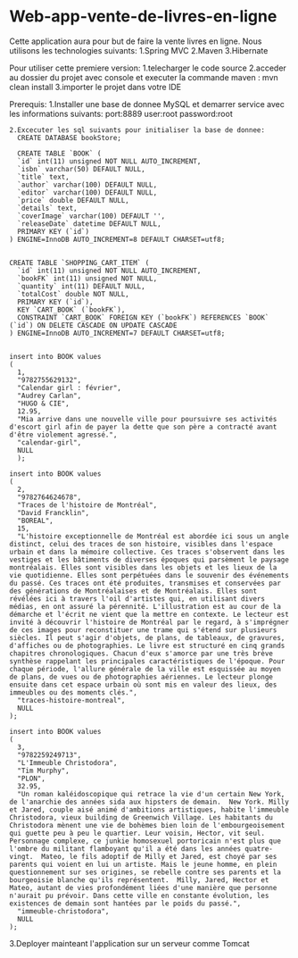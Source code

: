 # Web-app-vente-de-livres-en-ligne
Cette application aura pour but de faire la vente livres en ligne.
Nous utilisons les technologies suivants:
  1.Spring MVC
  2.Maven
  3.Hibernate
  
 Pour utiliser cette premiere version:
  1.telecharger le code source
  2.acceder au dossier du projet avec console et executer la commande maven : mvn clean install
  3.importer le projet dans votre IDE
  
 Prerequis:
    1.Installer une base de donnee MySQL et demarrer service avec les informations suivants:
        port:8889
        user:root
        password:root
      
    2.Excecuter les sql suivants pour initialiser la base de donnee:
      CREATE DATABASE bookStore;
    
      CREATE TABLE `BOOK` (
      `id` int(11) unsigned NOT NULL AUTO_INCREMENT,
      `isbn` varchar(50) DEFAULT NULL,
      `title` text,
      `author` varchar(100) DEFAULT NULL,
      `editor` varchar(100) DEFAULT NULL,
      `price` double DEFAULT NULL,
      `details` text,
      `coverImage` varchar(100) DEFAULT '',
      `releaseDate` datetime DEFAULT NULL,
      PRIMARY KEY (`id`)
    ) ENGINE=InnoDB AUTO_INCREMENT=8 DEFAULT CHARSET=utf8;


    CREATE TABLE `SHOPPING_CART_ITEM` (
      `id` int(11) unsigned NOT NULL AUTO_INCREMENT,
      `bookFK` int(11) unsigned NOT NULL,
      `quantity` int(11) DEFAULT NULL,
      `totalCost` double NOT NULL,
      PRIMARY KEY (`id`),
      KEY `CART_BOOK` (`bookFK`),
      CONSTRAINT `CART_BOOK` FOREIGN KEY (`bookFK`) REFERENCES `BOOK` (`id`) ON DELETE CASCADE ON UPDATE CASCADE
    ) ENGINE=InnoDB AUTO_INCREMENT=7 DEFAULT CHARSET=utf8;
    
    
    insert into BOOK values
    (
      1,
      "9782755629132",
      "Calendar girl : février",
      "Audrey Carlan",
      "HUGO & CIE",
      12.95,
      "Mia arrive dans une nouvelle ville pour poursuivre ses activités d'escort girl afin de payer la dette que son père a contracté avant d'être violement agressé.",
      "calendar-girl",
      NULL
      );

    insert into BOOK values
    (
      2,
      "9782764624678",
      "Traces de l'histoire de Montréal",
      "David Francklin",
      "BOREAL",
      15,
      "L'histoire exceptionnelle de Montréal est abordée ici sous un angle distinct, celui des traces de son histoire, visibles dans l'espace urbain et dans la mémoire collective. Ces traces s'observent dans les vestiges et les bâtiments de diverses époques qui parsèment le paysage montréalais. Elles sont visibles dans les objets et les lieux de la vie quotidienne. Elles sont perpétuées dans le souvenir des événements du passé. Ces traces ont été produites, transmises et conservées par des générations de Montréalaises et de Montréalais. Elles sont révélées ici à travers l'oil d'artistes qui, en utilisant divers médias, en ont assuré la pérennité. L'illustration est au cour de la démarche et l'écrit ne vient que la mettre en contexte. Le lecteur est invité à découvrir l'histoire de Montréal par le regard, à s'imprégner de ces images pour reconstituer une trame qui s'étend sur plusieurs siècles. Il peut s'agir d'objets, de plans, de tableaux, de gravures, d'affiches ou de photographies. Le livre est structuré en cinq grands chapitres chronologiques. Chacun d'eux s'amorce par une très brève synthèse rappelant les principales caractéristiques de l'époque. Pour chaque période, l'allure générale de la ville est esquissée au moyen de plans, de vues ou de photographies aériennes. Le lecteur plonge ensuite dans cet espace urbain où sont mis en valeur des lieux, des immeubles ou des moments clés.",
      "traces-histoire-montreal",
      NULL
    );

    insert into BOOK values
    (
      3,
      "9782259249713",
      "L'Immeuble Christodora",
      "Tim Murphy",
      "PLON",
      32.95,
      "Un roman kaléidoscopique qui retrace la vie d'un certain New York, de l'anarchie des années sida aux hipsters de demain.  New York. Milly et Jared, couple aisé animé d'ambitions artistiques, habite l'immeuble Christodora, vieux building de Greenwich Village. Les habitants du Christodora mènent une vie de bohèmes bien loin de l'embourgeoisement qui guette peu à peu le quartier. Leur voisin, Hector, vit seul. Personnage complexe, ce junkie homosexuel portoricain n'est plus que l'ombre du militant flamboyant qu'il a été dans les années quatre-vingt.  Mateo, le fils adoptif de Milly et Jared, est choyé par ses parents qui voient en lui un artiste. Mais le jeune homme, en plein questionnement sur ses origines, se rebelle contre ses parents et la bourgeoisie blanche qu'ils représentent.  Milly, Jared, Hector et Mateo, autant de vies profondément liées d'une manière que personne n'aurait pu prévoir. Dans cette ville en constante évolution, les existences de demain sont hantées par le poids du passé.",
      "immeuble-christodora",
      NULL
    );
    
    
  3.Deployer mainteant l'application sur un serveur comme Tomcat
